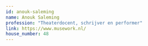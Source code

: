 ```yaml
---
id: anouk-saleming
name: Anouk Saleming
profession: "Theaterdocent, schrijver en performer"
link: https://www.musework.nl/
house_number: 48
---
```

